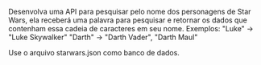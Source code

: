 Desenvolva uma API para pesquisar pelo nome dos personagens de Star Wars, ela
receberá uma palavra para pesquisar e retornar os dados que contenham essa cadeia
de caracteres em seu nome.
Exemplos:
"Luke" -> "Luke Skywalker"
"Darth" -> "Darth Vader", "Darth Maul"

Use o arquivo starwars.json como banco de dados.